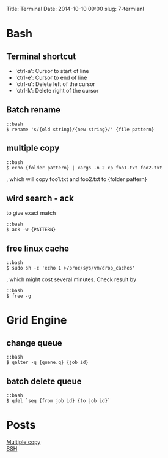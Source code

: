 Title: Terminal
Date: 2014-10-10 09:00
slug: 7-termianl

# Bash

## Terminal shortcut
* 'ctrl-a': Cursor to start of line  
* 'ctrl-e': Cursor to end of line  
* 'ctrl-u': Delete left of the cursor  
* 'ctrl-k': Delete right of the cursor  

## Batch rename

    ::bash
    $ rename 's/{old string}/{new string}/' {file pattern}

## multiple copy

    ::bash
    $ echo {folder pattern} | xargs -n 2 cp foo1.txt foo2.txt

, which will copy foo1.txt and foo2.txt to {folder pattern}

## wird search - ack
to give exact match

    ::bash
    $ ack -w {PATTERN}

## free linux cache

    ::bash
    $ sudo sh -c 'echo 1 >/proc/sys/vm/drop_caches'

, which might cost several minutes. Check result by

    ::bash
    $ free -g

# Grid Engine
## change queue

    ::bash
    $ qalter -q {quene.q} {job id}

## batch delete queue

    ::bash
    $ qdel `seq {from job id} {to job id}`

# Posts
[Multiple copy](|filename|../2014/2014-03-14-bash-tips.md)  
[SSH](|filename|../2013/2013-10-15-ssh-without-password.md)  
